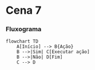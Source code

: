 # Cena 7



### Fluxograma

```mermaid
flowchart TD
    A[Início] --> B{Ação}
    B -->|Sim| C[Executar ação]
    B -->|Não| D[Fim]
    C --> D
```
